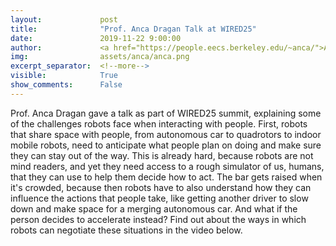 ```yaml
---
layout:             post
title:              "Prof. Anca Dragan Talk at WIRED25"
date:               2019-11-22 9:00:00
author:             <a href="https://people.eecs.berkeley.edu/~anca/">Anca Dragan</a>
img:                assets/anca/anca.png
excerpt_separator:  <!--more-->
visible:            True
show_comments:      False
---
```


Prof. Anca Dragan gave a talk as part of WIRED25 summit, explaining some of the
challenges robots face when interacting with people. First, robots that share
space with people, from autonomous car to quadrotors to indoor mobile robots,
need to anticipate what people plan on doing and make sure they can stay out of
the way. This is already hard, because robots are not mind readers, and yet
they need access to a rough simulator of us, humans, that they can use to help
them decide how to act. The bar gets raised when it's crowded, because then
robots have to also understand how they can influence the actions that people
take, like getting another driver to slow down and make space for a merging
autonomous car. And what if the person decides to accelerate instead? Find out
about the ways in which robots can negotiate these situations in the video
below.

<script async src="//player-backend.cnevids.com/script/video/5dc47ca038d069131ef16a09.js?iu=/3379/conde.wired/partner"></script>

<!--more-->
